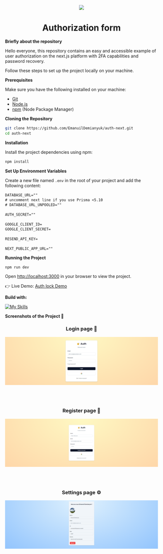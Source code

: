 <div align='center'>
   <img width="200px" src='https://cdn-icons-png.flaticon.com/512/11274/11274663.png'/>
<br>
<h1 align='center'>Authorization form</h1>
</div>

**Briefly about the repository**

<p>Hello everyone, this repository contains an easy and accessible example of user authorization on the next.js platform with 2FA capabilities and password recovery.</p>

Follow these steps to set up the project locally on your machine.

**Prerequisites**

Make sure you have the following installed on your machine:

- [Git](https://git-scm.com/)
- [Node.js](https://nodejs.org/en)
- [npm](https://www.npmjs.com/) (Node Package Manager)

**Cloning the Repository**

```bash
git clone https://github.com/EmanuilDemianyuk/auth-next.git
cd auth-next
```

**Installation**

Install the project dependencies using npm:

```bash
npm install
```

**Set Up Environment Variables**

Create a new file named `.env` in the root of your project and add the following content:

```env
DATABASE_URL=""
# uncomment next line if you use Prisma <5.10
# DATABASE_URL_UNPOOLED=""

AUTH_SECRET=""

GOOGLE_CLIENT_ID=
GOOGLE_CLIENT_SECRET=

RESEND_API_KEY=

NEXT_PUBLIC_APP_URL=""
```


**Running the Project**

```bash
npm run dev
```

Open [http://localhost:3000](http://localhost:3000) in your browser to view the project.

👉 Live Demo: <a href='https://auth-next-ruddy.vercel.app' target="_blank">Auth lock Demo</a>

**Build with:**

[![My Skills](https://skillicons.dev/icons?i=nextjs,react,ts,prisma,tailwind&theme=light&perline=4)](https://skillicons.dev)

**Screenshots of the Project 📸**

<h3 align='center'>Login page 🔐</h3> 

<div align='center'>
    <img src='public/assets/screenshots/auth-next-ruddy.vercel.app_auth_login.png'/>
</div>

<br><br>

<h3 align='center'>Register page 🔏</h3> 

<div align='center'>
<img src='public/assets/screenshots/auth-next-ruddy.vercel.app_auth_register.png'/>
</div>

<br><br>

<h3 align='center'>Settings page ⚙️</h3> 

<div align='center'>
<img src='public/assets/screenshots/auth-next-ruddy.vercel.app_settings.png'/>
</div>

<br><br>
